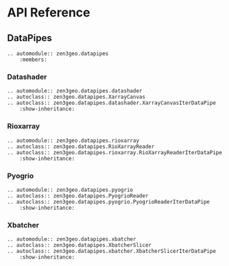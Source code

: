 # API Reference

## DataPipes

```{eval-rst}
.. automodule:: zen3geo.datapipes
    :members:
```

### Datashader

```{eval-rst}
.. automodule:: zen3geo.datapipes.datashader
.. autoclass:: zen3geo.datapipes.XarrayCanvas
.. autoclass:: zen3geo.datapipes.datashader.XarrayCanvasIterDataPipe
    :show-inheritance:
```

### Rioxarray

```{eval-rst}
.. automodule:: zen3geo.datapipes.rioxarray
.. autoclass:: zen3geo.datapipes.RioXarrayReader
.. autoclass:: zen3geo.datapipes.rioxarray.RioXarrayReaderIterDataPipe
    :show-inheritance:
```

### Pyogrio

```{eval-rst}
.. automodule:: zen3geo.datapipes.pyogrio
.. autoclass:: zen3geo.datapipes.PyogrioReader
.. autoclass:: zen3geo.datapipes.pyogrio.PyogrioReaderIterDataPipe
    :show-inheritance:
```

### Xbatcher

```{eval-rst}
.. automodule:: zen3geo.datapipes.xbatcher
.. autoclass:: zen3geo.datapipes.XbatcherSlicer
.. autoclass:: zen3geo.datapipes.xbatcher.XbatcherSlicerIterDataPipe
    :show-inheritance:
```
